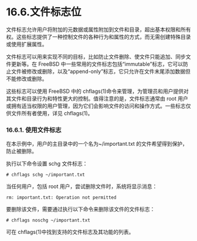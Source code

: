 # 16.6.文件标志位

文件标志允许用户将附加的元数据或属性附加到文件和目录，超出基本权限和所有权。这些标志提供了一种控制文件的各种行为和属性的方式，而无需创建特殊目录或使用扩展属性。

文件标志可以用来实现不同的目标，比如防止文件删除、使文件只能追加、同步文件更新等。在 FreeBSD 中一些常用的文件标志包括“immutable”标志，它可以防止文件被修改或删除，以及“append-only”标志，它只允许在文件末尾添加数据但不能修改或删除。

这些标志可以使用 FreeBSD 中的 chflags(1)命令来管理，为管理员和用户提供对其文件和目录行为和特性更大的控制。值得注意的是，文件标志通常由 root 用户或拥有适当权限的用户管理，因为它们会影响文件的访问和操作方式。一些标志仅供文件所有者使用，详见 chflags(1)。

### 16.6.1. 使用文件标志

在本示例中，用户的主目录中的一个名为~/important.txt 的文件希望得到保护，防止被删除。

执行以下命令设置 schg 文件标志：

```
# chflags schg ~/important.txt
```

当任何用户，包括 root 用户，尝试删除文件时，系统将显示消息：

```
rm: important.txt: Operation not permitted
```

要删除该文件，需要通过执行以下命令来删除该文件的文件标志：

```
# chflags noschg ~/important.txt
```

可在 chflags(1)中找到支持的文件标志及其功能的列表。
